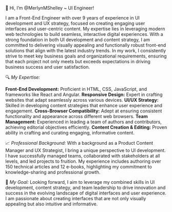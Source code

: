 👋 Hi, I’m @MerlynMShelley ~ UI Engineer!

I am a Front-End Engineer with over 9 years of experience in UI development and UX strategy, focused on creating engaging user interfaces and user-centric content. My expertise lies in leveraging modern web technologies to build seamless, interactive digital experiences. With a strong foundation in both UI development and content strategy, I am committed to delivering visually appealing and functionally robust front-end solutions that align with the latest industry trends. In my work, I consistently strive to meet key business goals and organizational requirements, ensuring that each project not only meets but exceeds expectations in driving business success and user satisfaction.

🔍 *My Expertise:*

**Front-End Development:** Proficient in HTML, CSS, JavaScript, and frameworks like React and Angular.
**Responsive Design:** Expert in crafting websites that adapt seamlessly across various devices.
**UI/UX Strategy:** Skilled in developing content strategies that enhance user experience and engagement.
**Cross-Browser Compatibility:** Adept at ensuring consistent functionality and appearance across different web browsers.
**Team Management:** Experienced in leading a team of authors and contributors, achieving editorial objectives efficiently.
**Content Creation & Editing:** Proven ability in crafting and curating engaging, informative content.

📈 *Professional Background:*
With a background as a Product Content Manager and UX Strategist, I bring a unique perspective to UI development. I have successfully managed teams, collaborated with stakeholders at all levels, and led projects to fruition. My experience includes authoring over 150 technical articles and 12 e-books, highlighting my commitment to knowledge-sharing and professional growth.

💼 *My Goal:*
Looking forward, I aim to leverage my combined skills in UI development, content strategy, and team leadership to drive innovation and success in the evolving landscape of digital interfaces and user experience. I am passionate about creating interfaces that are not only visually appealing but also intuitive and informative.

<!---
MerlynMShelley/MerlynMShelley is a ✨ special ✨ repository because its `README.md` (this file) appears on your GitHub profile.
You can click the Preview link to take a look at your changes.
--->
